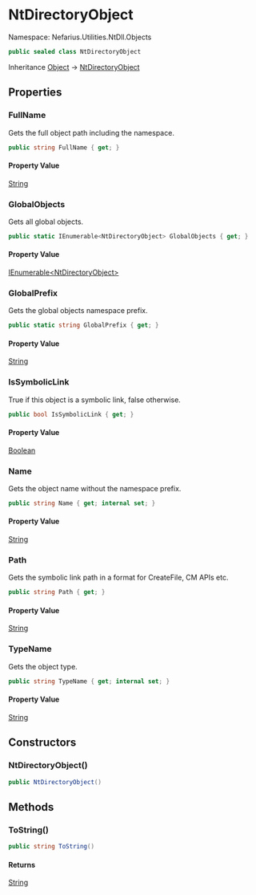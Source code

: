 # NtDirectoryObject

Namespace: Nefarius.Utilities.NtDll.Objects

```csharp
public sealed class NtDirectoryObject
```

Inheritance [Object](https://docs.microsoft.com/en-us/dotnet/api/system.object) → [NtDirectoryObject](./nefarius.utilities.ntdll.objects.ntdirectoryobject.md)

## Properties

### <a id="properties-fullname"/>**FullName**

Gets the full object path including the namespace.

```csharp
public string FullName { get; }
```

#### Property Value

[String](https://docs.microsoft.com/en-us/dotnet/api/system.string)<br>

### <a id="properties-globalobjects"/>**GlobalObjects**

Gets all global objects.

```csharp
public static IEnumerable<NtDirectoryObject> GlobalObjects { get; }
```

#### Property Value

[IEnumerable&lt;NtDirectoryObject&gt;](https://docs.microsoft.com/en-us/dotnet/api/system.collections.generic.ienumerable-1)<br>

### <a id="properties-globalprefix"/>**GlobalPrefix**

Gets the global objects namespace prefix.

```csharp
public static string GlobalPrefix { get; }
```

#### Property Value

[String](https://docs.microsoft.com/en-us/dotnet/api/system.string)<br>

### <a id="properties-issymboliclink"/>**IsSymbolicLink**

True if this object is a symbolic link, false otherwise.

```csharp
public bool IsSymbolicLink { get; }
```

#### Property Value

[Boolean](https://docs.microsoft.com/en-us/dotnet/api/system.boolean)<br>

### <a id="properties-name"/>**Name**

Gets the object name without the namespace prefix.

```csharp
public string Name { get; internal set; }
```

#### Property Value

[String](https://docs.microsoft.com/en-us/dotnet/api/system.string)<br>

### <a id="properties-path"/>**Path**

Gets the symbolic link path in a format for CreateFile, CM APIs etc.

```csharp
public string Path { get; }
```

#### Property Value

[String](https://docs.microsoft.com/en-us/dotnet/api/system.string)<br>

### <a id="properties-typename"/>**TypeName**

Gets the object type.

```csharp
public string TypeName { get; internal set; }
```

#### Property Value

[String](https://docs.microsoft.com/en-us/dotnet/api/system.string)<br>

## Constructors

### <a id="constructors-.ctor"/>**NtDirectoryObject()**

```csharp
public NtDirectoryObject()
```

## Methods

### <a id="methods-tostring"/>**ToString()**

```csharp
public string ToString()
```

#### Returns

[String](https://docs.microsoft.com/en-us/dotnet/api/system.string)
